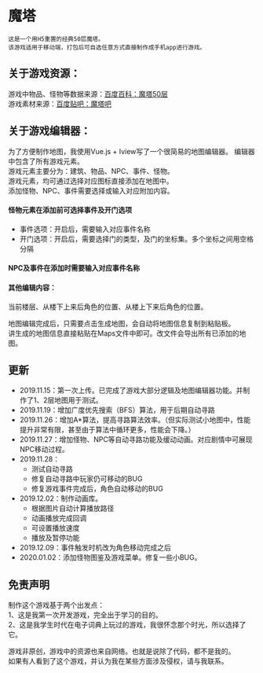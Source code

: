# 魔塔

    这是一个用H5重置的经典50层魔塔。
    该游戏适用于移动端，打包后可自选任意方式直接制作成手机app进行游戏。
    

## 关于游戏资源：
游戏中物品、怪物等数据来源：[百度百科：魔塔50层](https://baike.baidu.com/item/50%E5%B1%82%E9%AD%94%E5%A1%94/4446423?fr=aladdin)  
游戏素材来源：[百度贴吧：魔塔吧](https://tieba.baidu.com/f?kw=%C4%A7%CB%FE&fr=ala0&tpl=5)  

## 关于游戏编辑器：
为了方便制作地图，我使用Vue.js + Iview写了一个很简易的地图编辑器。
编辑器中包含了所有游戏元素。  
游戏元素主要分为：建筑、物品、NPC、事件、怪物。  
游戏元素，均可通过选择对应图标直接添加在地图中。  
添加怪物、NPC、事件需要选择或输入对应附加内容。  

#### 怪物元素在添加前可选择事件及开门选项  
- 事件选项：开启后，需要输入对应事件名称  
- 开门选项：开启后，需要选择门的类型，及门的坐标集。多个坐标之间用空格分隔  

#### NPC及事件在添加时需要输入对应事件名称  

#### 其他编辑内容：
当前楼层、从楼下上来后角色的位置、从楼上下来后角色的位置。

地图编辑完成后，只需要点击生成地图，会自动将地图信息复制到粘贴板。  
讲生成的地图信息直接粘贴在Maps文件中即可。改文件会导出所有已添加的地图。  

## 更新
- 2019.11.15：第一次上传。已完成了游戏大部分逻辑及地图编辑器功能。并制作了1、2层地图用于测试。
- 2019.11.19：增加广度优先搜索（BFS）算法，用于后期自动寻路 
- 2019.11.26：增加A*算法，提高寻路算法效率。（但实际测试小地图中，性能提升非常有限，甚至由于算法中循环更多，性能会下降。）
- 2019.11.27：增加怪物、NPC等自动寻路功能及缓动动画。对应剧情中可展现NPC移动过程。
- 2019.11.28：
  - 测试自动寻路
  - 修复自动寻路中玩家仍可移动的BUG
  - 修复游戏事件完成后，角色自动移动的BUG
- 2019.12.02：制作动画库。
  - 根据图片自动计算播放路径
  - 动画播放完成回调
  - 可设置播放速度
  - 播放及暂停功能 
- 2019.12.09：事件触发时机改为角色移动完成之后
- 2020.01.02：添加怪物图鉴及游戏菜单。修复一些小BUG。


## 免责声明
制作这个游戏基于两个出发点：  
1、这是我第一次开发游戏，完全出于学习的目的。  
2、这是我学生时代在电子词典上玩过的游戏，我很怀念那个时光，所以选择了它。  

游戏非原创，游戏中的资源也来自网络。也就是说除了代码，都不是我的。  
如果有人看到了这个游戏，并认为我在某些方面涉及侵权，请与我联系。





